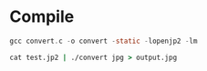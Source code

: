 # Compile
```c
gcc convert.c -o convert -static -lopenjp2 -lm
```
```cmd
cat test.jp2 | ./convert jpg > output.jpg
```